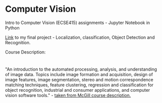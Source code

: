 # Computer Vision 
Intro to Computer Vision (ECSE415) assignments - Jupyter Notebook in Python

<a href="https://github.com/amasciotra/ECSE_415_Final_Project">Link</a> to my final project - Localization, classification, Object Detection and Recognition.

Course Description: 
#
"An introduction to the automated processing, analysis, and understanding of image data. Topics include image formation and acquisition, design of image features, image segmentation, stereo and motion correspondence matching techniques, feature clustering, regression and classification for object recognition, industrial and consumer applications, and computer vision software tools." - <a href="https://www.mcgill.ca/study/2018-2019/courses/ecse-415">taken from McGill course description.</a>
